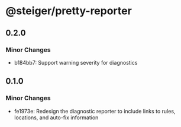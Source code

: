 # @steiger/pretty-reporter

## 0.2.0

### Minor Changes

- b184bb7: Support warning severity for diagnostics

## 0.1.0

### Minor Changes

- fe1973e: Redesign the diagnostic reporter to include links to rules, locations, and auto-fix information
